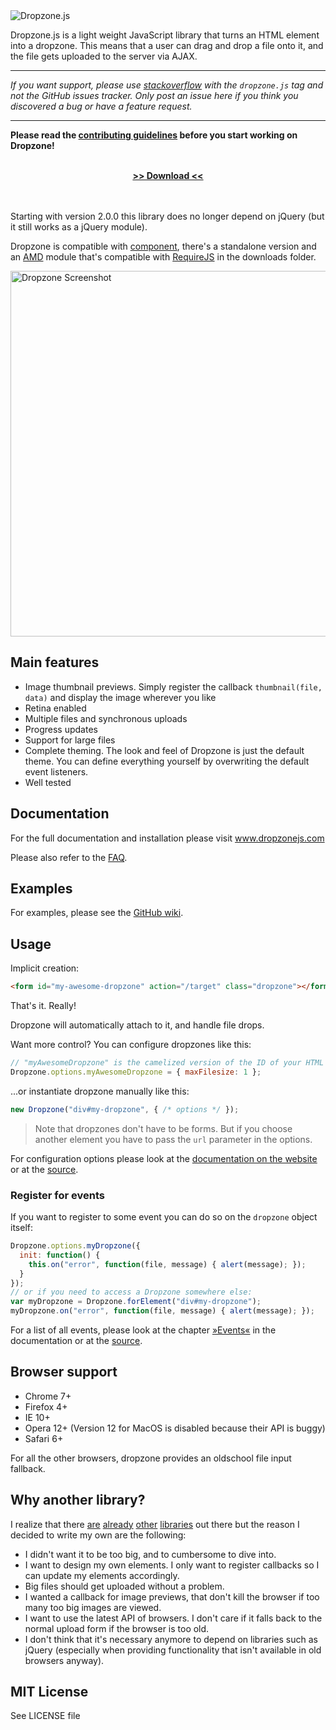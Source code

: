 <img alt="Dropzone.js" src="http://www.dropzonejs.com/images/new-logo.svg" />

Dropzone.js is a light weight JavaScript library that turns an HTML element into a dropzone.
This means that a user can drag and drop a file onto it, and the file gets uploaded to the server via AJAX.

* * *

_If you want support, please use [stackoverflow](http://stackoverflow.com/) with the `dropzone.js` tag and not the
GitHub issues tracker. Only post an issue here if you think you discovered a bug or have a feature request._

* * *

**Please read the [contributing guidelines](CONTRIBUTING.md) before you start working on Dropzone!**

<br>
<div align="center">
  <a href="https://github.com/enyo/dropzone/releases/latest"><strong>&gt;&gt; Download &lt;&lt;</strong></a>
</div>
<br>
<br>


Starting with version 2.0.0 this library does no longer depend on jQuery (but
it still works as a jQuery module).

Dropzone is compatible with [component](https://github.com/component/component),
there's a standalone version and an [AMD](https://github.com/amdjs/amdjs-api/wiki/AMD)
module that's compatible with [RequireJS](http://requirejs.org) in the downloads
folder.

<img alt="Dropzone Screenshot" width="585" src="http://i.imgur.com/Xf7QvVG.png" />



## Main features

- Image thumbnail previews. Simply register the callback `thumbnail(file, data)` and display the image wherever you like
- Retina enabled
- Multiple files and synchronous uploads
- Progress updates
- Support for large files
- Complete theming. The look and feel of Dropzone is just the default theme. You
  can define everything yourself by overwriting the default event listeners.
- Well tested

## Documentation

For the full documentation and installation please visit www.dropzonejs.com

Please also refer to the [FAQ](https://github.com/enyo/dropzone/wiki/FAQ).

## Examples

For examples, please see the [GitHub wiki](https://github.com/enyo/dropzone/wiki).

## Usage

Implicit creation:

```html
<form id="my-awesome-dropzone" action="/target" class="dropzone"></form>
```

That's it. Really!

Dropzone will automatically attach to it, and handle file drops.

Want more control? You can configure dropzones like this:

```js
// "myAwesomeDropzone" is the camelized version of the ID of your HTML element
Dropzone.options.myAwesomeDropzone = { maxFilesize: 1 };
```

...or instantiate dropzone manually like this:

```js
new Dropzone("div#my-dropzone", { /* options */ });
```

> Note that dropzones don't have to be forms. But if you choose another element you have to pass the `url` parameter in the options.

For configuration options please look at the [documentation on the website](http://www.dropzonejs.com/#configuration)
or at the [source](https://github.com/enyo/dropzone/blob/master/src/dropzone.coffee#L90).



### Register for events

If you want to register to some event you can do so on the `dropzone` object itself:

```js
Dropzone.options.myDropzone({
  init: function() {
    this.on("error", function(file, message) { alert(message); });
  }
});
// or if you need to access a Dropzone somewhere else:
var myDropzone = Dropzone.forElement("div#my-dropzone");
myDropzone.on("error", function(file, message) { alert(message); });
```

For a list of all events, please look at the chapter 
[»Events«](http://www.dropzonejs.com/#events) in the documentation
or at the [source](src/dropzone.coffee#L43).


## Browser support

- Chrome 7+
- Firefox 4+
- IE 10+
- Opera 12+ (Version 12 for MacOS is disabled because their API is buggy)
- Safari 6+

For all the other browsers, dropzone provides an oldschool file input fallback.

## Why another library?

I realize that there [are](http://valums.com/ajax-upload/) [already](http://tutorialzine.com/2011/09/html5-file-upload-jquery-php/) [other](https://github.com/taylor/html5uploader) [libraries](http://blueimp.github.com/jQuery-File-Upload/) out there but the reason I decided to write my own are the following:

- I didn't want it to be too big, and to cumbersome to dive into.
- I want to design my own elements. I only want to register callbacks so I can update my elements accordingly.
- Big files should get uploaded without a problem.
- I wanted a callback for image previews, that don't kill the browser if too many too big images are viewed.
- I want to use the latest API of browsers. I don't care if it falls back to the normal upload form if the browser is too old.
- I don't think that it's necessary anymore to depend on libraries such as jQuery (especially when providing functionality that isn't available in old browsers anyway).

MIT License
-----------

See LICENSE file
